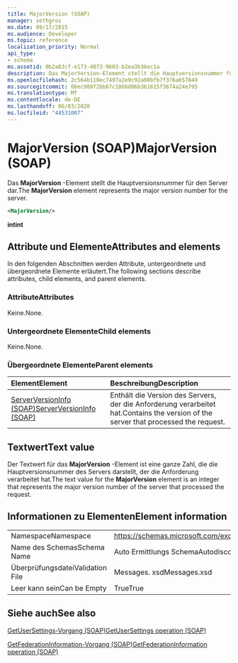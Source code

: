 ```yaml
---
title: MajorVersion (SOAP)
manager: sethgros
ms.date: 09/17/2015
ms.audience: Developer
ms.topic: reference
localization_priority: Normal
api_type:
- schema
ms.assetid: 0b2a83cf-e173-4073-9603-b2ea3b36ec1a
description: Das MajorVersion-Element stellt die Hauptversionsnummer für den Server dar.
ms.openlocfilehash: 2c564b110ec7497a2e9c92a00bfb7f376a657849
ms.sourcegitcommit: 88ec988f2bb67c1866d06b361615f3674a24e795
ms.translationtype: MT
ms.contentlocale: de-DE
ms.lasthandoff: 06/03/2020
ms.locfileid: "44531007"
---
```

# <a name="majorversion-soap"></a><span data-ttu-id="3bf1e-103">MajorVersion (SOAP)</span><span class="sxs-lookup"><span data-stu-id="3bf1e-103">MajorVersion (SOAP)</span></span>

<span data-ttu-id="3bf1e-104">Das **MajorVersion** -Element stellt die Hauptversionsnummer für den Server dar.</span><span class="sxs-lookup"><span data-stu-id="3bf1e-104">The **MajorVersion** element represents the major version number for the server.</span></span> 
  
```XML
<MajorVersion/>
```

 <span data-ttu-id="3bf1e-105">**int**</span><span class="sxs-lookup"><span data-stu-id="3bf1e-105">**int**</span></span>
## <a name="attributes-and-elements"></a><span data-ttu-id="3bf1e-106">Attribute und Elemente</span><span class="sxs-lookup"><span data-stu-id="3bf1e-106">Attributes and elements</span></span>

<span data-ttu-id="3bf1e-107">In den folgenden Abschnitten werden Attribute, untergeordnete und übergeordnete Elemente erläutert.</span><span class="sxs-lookup"><span data-stu-id="3bf1e-107">The following sections describe attributes, child elements, and parent elements.</span></span>
  
### <a name="attributes"></a><span data-ttu-id="3bf1e-108">Attribute</span><span class="sxs-lookup"><span data-stu-id="3bf1e-108">Attributes</span></span>

<span data-ttu-id="3bf1e-109">Keine.</span><span class="sxs-lookup"><span data-stu-id="3bf1e-109">None.</span></span>
  
### <a name="child-elements"></a><span data-ttu-id="3bf1e-110">Untergeordnete Elemente</span><span class="sxs-lookup"><span data-stu-id="3bf1e-110">Child elements</span></span>

<span data-ttu-id="3bf1e-111">Keine.</span><span class="sxs-lookup"><span data-stu-id="3bf1e-111">None.</span></span>
  
### <a name="parent-elements"></a><span data-ttu-id="3bf1e-112">Übergeordnete Elemente</span><span class="sxs-lookup"><span data-stu-id="3bf1e-112">Parent elements</span></span>

|<span data-ttu-id="3bf1e-113">**Element**</span><span class="sxs-lookup"><span data-stu-id="3bf1e-113">**Element**</span></span>|<span data-ttu-id="3bf1e-114">**Beschreibung**</span><span class="sxs-lookup"><span data-stu-id="3bf1e-114">**Description**</span></span>|
|:-----|:-----|
|[<span data-ttu-id="3bf1e-115">ServerVersionInfo (SOAP)</span><span class="sxs-lookup"><span data-stu-id="3bf1e-115">ServerVersionInfo (SOAP)</span></span>](serverversioninfo-soap.md) <br/> |<span data-ttu-id="3bf1e-116">Enthält die Version des Servers, der die Anforderung verarbeitet hat.</span><span class="sxs-lookup"><span data-stu-id="3bf1e-116">Contains the version of the server that processed the request.</span></span>  <br/> |
   
## <a name="text-value"></a><span data-ttu-id="3bf1e-117">Textwert</span><span class="sxs-lookup"><span data-stu-id="3bf1e-117">Text value</span></span>

<span data-ttu-id="3bf1e-118">Der Textwert für das **MajorVersion** -Element ist eine ganze Zahl, die die Hauptversionsnummer des Servers darstellt, der die Anforderung verarbeitet hat.</span><span class="sxs-lookup"><span data-stu-id="3bf1e-118">The text value for the **MajorVersion** element is an integer that represents the major version number of the server that processed the request.</span></span> 
  
## <a name="element-information"></a><span data-ttu-id="3bf1e-119">Informationen zu Elementen</span><span class="sxs-lookup"><span data-stu-id="3bf1e-119">Element information</span></span>

|||
|:-----|:-----|
|<span data-ttu-id="3bf1e-120">Namespace</span><span class="sxs-lookup"><span data-stu-id="3bf1e-120">Namespace</span></span>  <br/> |https://schemas.microsoft.com/exchange/2010/Autodiscover  <br/> |
|<span data-ttu-id="3bf1e-121">Name des Schemas</span><span class="sxs-lookup"><span data-stu-id="3bf1e-121">Schema Name</span></span>  <br/> |<span data-ttu-id="3bf1e-122">Auto Ermittlungs Schema</span><span class="sxs-lookup"><span data-stu-id="3bf1e-122">Autodiscover schema</span></span>  <br/> |
|<span data-ttu-id="3bf1e-123">Überprüfungsdatei</span><span class="sxs-lookup"><span data-stu-id="3bf1e-123">Validation File</span></span>  <br/> |<span data-ttu-id="3bf1e-124">Messages. xsd</span><span class="sxs-lookup"><span data-stu-id="3bf1e-124">Messages.xsd</span></span>  <br/> |
|<span data-ttu-id="3bf1e-125">Leer kann sein</span><span class="sxs-lookup"><span data-stu-id="3bf1e-125">Can be Empty</span></span>  <br/> |<span data-ttu-id="3bf1e-126">True</span><span class="sxs-lookup"><span data-stu-id="3bf1e-126">True</span></span>  <br/> |
   
## <a name="see-also"></a><span data-ttu-id="3bf1e-127">Siehe auch</span><span class="sxs-lookup"><span data-stu-id="3bf1e-127">See also</span></span>



[<span data-ttu-id="3bf1e-128">GetUserSettings-Vorgang (SOAP)</span><span class="sxs-lookup"><span data-stu-id="3bf1e-128">GetUserSettings operation (SOAP)</span></span>](getusersettings-operation-soap.md)
  
[<span data-ttu-id="3bf1e-129">GetFederationInformation-Vorgang (SOAP)</span><span class="sxs-lookup"><span data-stu-id="3bf1e-129">GetFederationInformation operation (SOAP)</span></span>](getfederationinformation-operation-soap.md)

